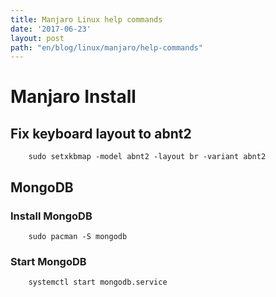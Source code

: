 ```yaml
---
title: Manjaro Linux help commands
date: '2017-06-23'
layout: post
path: "en/blog/linux/manjaro/help-commands"
---
```


# Manjaro Install

## Fix keyboard layout to abnt2
```
    sudo setxkbmap -model abnt2 -layout br -variant abnt2
```

## MongoDB

### Install MongoDB
```
    sudo pacman -S mongodb
```

### Start MongoDB
```
    systemctl start mongodb.service
```